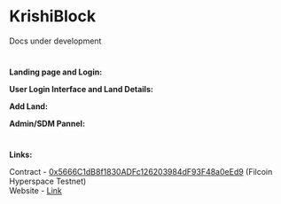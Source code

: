 # KrishiBlock

Docs under development
<!-- India is second largest population and seventh largest territory in the world. India is an agriculture-based economy, and agriculture land record keeping is a mammoth transactional activity with mostly manual and non-digital processes. There are many challenges related to Krishi-land transactions such as digitalization of records, simplifying the sale-purchase process, keeping the Krishi-land ledger immutable and secure. The efficient solution of these challenges will help handling the increasing Krishi-land litigation cases, reducing the corruption, improving the quality of farm owner’s life.

KrishiBlock has a user-friendly interface for the farmers to register their land. The land record is stored on the blockchain and is immutable. The land records are availible to different kinds of government authorities such as SDM, Tehsildar and Lekhpal. All of these roles can be assigned and they all carry out different tasks in their hierarchical order. The government authorities can verify the land record and can also update the land record. -->

#
**Landing page and Login:**

<!-- ![Landing Page](https://i.imgur.com/jvcRWyp.png)
![Login](https://i.imgur.com/WZUxOje.png) -->

**User Login Interface and Land Details:**

<!-- ![User Login Interface](https://i.imgur.com/ok6kDU7.png)
![Land Details](https://i.imgur.com/NeAsXrH.png) -->

**Add Land:**

<!-- ![Add Land](https://i.imgur.com/3XlnsrV.png)
![Draw on Land](https://i.imgur.com/Z8FbqRM.png) -->

**Admin/SDM Pannel:**

<!-- ![User List - Admmin Login](https://i.imgur.com/7pfq2AT.png) -->

#
**Links:**  

Contract - [0x5666C1dB8f1830ADFc126203984dF93F48a0eEd9](https://hyperspace.filfox.info/en/address/0x5666C1dB8f1830ADFc126203984dF93F48a0eEd9) (Filcoin Hyperspace Testnet)  
Website - [Link]()
